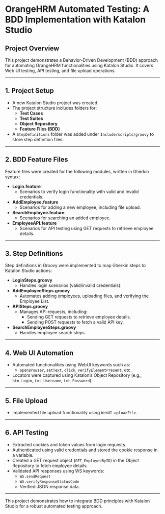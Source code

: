 # OrangeHRM Automated Testing: A BDD Implementation with Katalon Studio

## Project Overview
This project demonstrates a Behavior-Driven Development (BDD) approach for automating OrangeHRM functionalities using Katalon Studio. It covers Web UI testing, API testing, and file upload operations.

---

## 1. Project Setup
- A new Katalon Studio project was created.
- The project structure includes folders for:
  - **Test Cases**
  - **Test Suites**
  - **Object Repository**
  - **Feature Files (BDD)**  
- A `StepDefinitions` folder was added under `Include/scripts/groovy` to store step definition files.

---

## 2. BDD Feature Files
Feature files were created for the following modules, written in Gherkin syntax:
- **Login.feature**  
  - Scenarios to verify login functionality with valid and invalid credentials.
- **AddEmployee.feature**  
  - Scenarios for adding a new employee, including file upload.
- **SearchEmployee.feature**  
  - Scenarios for searching an added employee.
- **EmployeeAPI.feature**  
  - Scenarios for API testing using GET requests to retrieve employee details.

---

## 3. Step Definitions
Step definitions in Groovy were implemented to map Gherkin steps to Katalon Studio actions:
- **LoginSteps.groovy**  
  - Handles login scenarios (valid/invalid credentials).
- **AddEmployeeSteps.groovy**  
  - Automates adding employees, uploading files, and verifying the Employee List.
- **APISteps.groovy**  
  - Manages API requests, including:
    - Sending GET requests to retrieve employee details.
    - Sending POST requests to fetch a valid API key.
- **SearchEmployeeSteps.groovy**  
  - Handles employee search steps.

---

## 4. Web UI Automation
- Automated functionalities using WebUI keywords such as:
  - `openBrowser`, `setText`, `click`, `verifyElementPresent`, etc.
- Locators were captured using Katalon’s Object Repository (e.g., `btn_Login`, `txt_Username`, `txt_Password`).

---

## 5. File Upload
- Implemented file upload functionality using `WebUI.uploadFile`.

---

## 6. API Testing
- Extracted cookies and token values from login requests.
- Authenticated using valid credentials and stored the cookie response in a variable.
- Created a GET request object (`GET_EmployeeByID`) in the Object Repository to fetch employee details.
- Validated API responses using WS keywords:
  - `WS.sendRequest`
  - `WS.verifyResponseStatusCode`
  - Verified JSON response data.

---

This project demonstrates how to integrate BDD principles with Katalon Studio for a robust automated testing approach.
